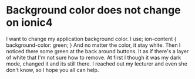 
# Background color does not change on ionic4

I want to change my application background color. I use;
ion-content { background-color: green; }
And no matter the color, it stay white. Then I noticed there some green at the back around buttons. It as if there's a layer of white that I'm not sure how to remove.
At first I though it was my dark mode, changed it and its still there. I reached out my lecturer and even she don't know, so I hope you all can help.

        